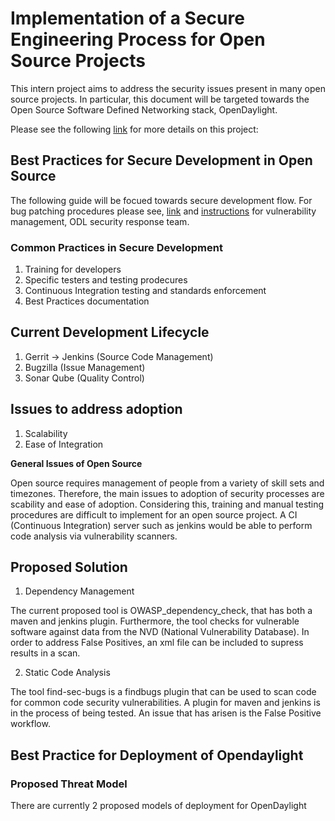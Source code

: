 # Implementation of a Secure Engineering Process for Open Source Projects

This intern project aims to address the security issues present in many open source projects. In particular, this document will be targeted towards the Open Source Software Defined Networking stack, OpenDaylight. 

Please see the following [link](https://wiki.opendaylight.org/view/InternProjects:Main#Implement_a_secure_engineering_process_for_OpenDaylight) for more details on this project: 

## Best Practices for Secure Development in Open Source

The following guide will be focued towards secure development flow. For bug patching procedures please see, [link](https://wiki.opendaylight.org/view/Life_Cycle_of_a_Bug) and [instructions](https://wiki.opendaylight.org/view/TSC:Vulnerability_Management) for vulnerability management, ODL security response team.

### Common Practices in Secure Development
1. Training for developers
2. Specific testers and testing prodecures
3. Continuous Integration testing and standards enforcement
4. Best Practices documentation

## Current Development Lifecycle
1. Gerrit -> Jenkins  (Source Code Management)
2. Bugzilla           (Issue Management)
3. Sonar Qube         (Quality Control)

## Issues to address adoption
1. Scalability
2. Ease of Integration

__General Issues of Open Source__

Open source requires management of people from a variety of skill sets and timezones. Therefore, the main issues to adoption of security processes are scability and ease of adoption. Considering this, training and manual testing procedures are difficult to implement for an open source project. A CI (Continuous Integration) server such as jenkins would be able to perform code analysis via vulnerability scanners. 

## Proposed Solution
1. Dependency Management
    
  The current proposed tool is OWASP_dependency_check, that has both a maven and jenkins plugin. Furthermore, the tool checks for vulnerable software against data from the NVD (National Vulnerability Database). In order to address False Positives, an xml file can be included to supress results in a scan. 

2. Static Code Analysis
    
  The tool find-sec-bugs is a findbugs plugin that can be used to scan code for common code security vulnerabilities. A plugin for maven and jenkins is in the process of being tested. An issue that has arisen is the False Positive workflow. 


## Best Practice for Deployment of Opendaylight

### Proposed Threat Model
There are currently 2 proposed models of deployment for OpenDaylight
